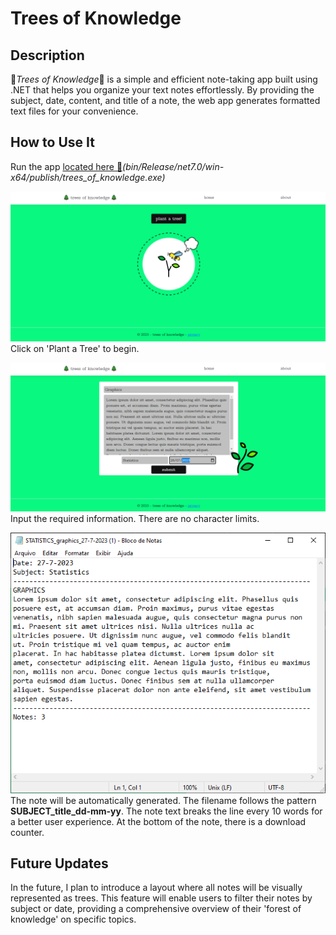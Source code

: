 # Trees of Knowledge
## Description
🌲*Trees of Knowledge*🌲 is a simple and efficient note-taking app built using .NET that helps you organize your text notes effortlessly. By providing the subject, date, content, and title of a note, the web app generates formatted text files for your convenience.

 ## How to Use It
Run the app [located here 📁](bin/Release/net7.0/win-x64/publish/trees_of_knowledge.exe)*(bin/Release/net7.0/win-x64/publish/trees_of_knowledge.exe)*

![Index](wwwroot/img/readme/1.PNG)<br>
Click on 'Plant a Tree' to begin.

![New Note](wwwroot/img/readme/2.PNG)<br>
Input the required information. There are no character limits.

![Note](wwwroot/img/readme/3.PNG)<br>
The note will be automatically generated. The filename follows the pattern **SUBJECT_title_dd-mm-yy**. The note text breaks the line every 10 words for a better user experience. At the bottom of the note, there is a download counter. 

## Future Updates
In the future, I plan to introduce a layout where all notes will be visually represented as trees. This feature will enable users to filter their notes by subject or date, providing a comprehensive overview of their 'forest of knowledge' on specific topics.
<br>
